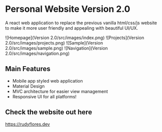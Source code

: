 # Personal Website Version 2.0

A react web application to replace the previous vanilla html/css/js website to make it more user friendly and appealing with beautiful UI/UX.

![Homepage](Version 2.0/src/images/index.png)
![Projects](Version 2.0/src/images/projects.png)
![Sample](Version 2.0/src/images/sample.png)
![Navigation](Version 2.0/src/images/navigation.png)

## Main Features

- Mobile app styled web application
- Material Design
- MVC architecture for easier view management
- Responsive UI for all platforms!

## Check the website out here
https://rudyflores.dev

